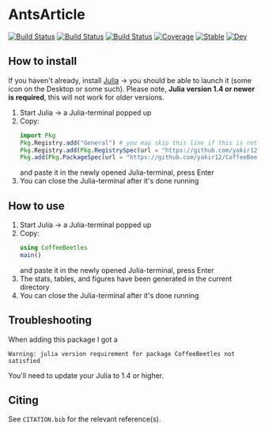# AntsArticle

[![Build Status](https://github.com/yakir12/AntsArticle.jl/workflows/CI/badge.svg)](https://github.com/yakir12/AntsArticle.jl/actions)
[![Build Status](https://travis-ci.com/yakir12/AntsArticle.jl.svg?branch=master)](https://travis-ci.com/yakir12/AntsArticle.jl)
[![Build Status](https://ci.appveyor.com/api/projects/status/github/yakir12/AntsArticle.jl?svg=true)](https://ci.appveyor.com/project/yakir12/AntsArticle-jl)
[![Coverage](https://codecov.io/gh/yakir12/AntsArticle.jl/branch/master/graph/badge.svg)](https://codecov.io/gh/yakir12/AntsArticle.jl)
[![Stable](https://img.shields.io/badge/docs-stable-blue.svg)](https://yakir12.github.io/AntsArticle.jl/stable)
[![Dev](https://img.shields.io/badge/docs-dev-blue.svg)](https://yakir12.github.io/AntsArticle.jl/dev)

## How to install
If you haven't already, install [Julia](https://julialang.org/downloads/) -> you should be able to launch it (some icon on the Desktop or some such). 
Please note, **Julia version 1.4 or newer is required**, this will not work for older versions.

1. Start Julia -> a Julia-terminal popped up
2. Copy: 
   ```julia
   import Pkg
   Pkg.Registry.add("General") # you may skip this line if this is not a fresh instalation of Julia and you've updated/added a packge before
   Pkg.Registry.add(Pkg.RegistrySpec(url = "https://github.com/yakir12/DackeLab")) # you need to do this only once for each instalation of Julia
   Pkg.add(Pkg.PackageSpec(url = "https://github.com/yakir12/CoffeeBeetles.jl")) # you need to do this only once for each environment
   ```
   and paste it in the newly opened Julia-terminal, press Enter
3. You can close the Julia-terminal after it's done running

## How to use
1. Start Julia -> a Julia-terminal popped up
2. Copy: 
   ```julia
   using CoffeeBeetles
   main()
   ```
   and paste it in the newly opened Julia-terminal, press Enter
3. The stats, tables, and figures have been generated in the current directory
4. You can close the Julia-terminal after it's done running

## Troubleshooting
When adding this package I got a
```
Warning: julia version requirement for package CoffeeBeetles not satisfied
```
You'll need to update your Julia to 1.4 or higher. 

## Citing

See `CITATION.bib` for the relevant reference(s).
